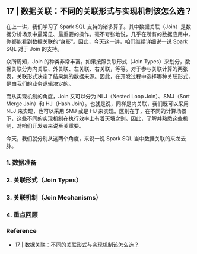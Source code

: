 ## 17 | 数据关联：不同的关联形式与实现机制该怎么选？

在上一讲，我们学习了 Spark SQL 支持的诸多算子。其中数据关联（Join）是数据分析场景中最常见、最重要的操作。毫不夸张地说，几乎在所有的数据应用中，你都能看到数据关联的“身影”。因此，今天这一讲，咱们继续详细说一说 Spark SQL 对于 Join 的支持。

众所周知，Join 的种类非常丰富。如果按照关联形式（Join Types）来划分，数据关联分为内关联、外关联、左关联、右关联，等等。对于参与关联计算的两张表，关联形式决定了结果集的数据来源。因此，在开发过程中选择哪种关联形式，是由我们的业务逻辑决定的。

而从实现机制的角度，Join 又可以分为 NLJ（Nested Loop Join）、SMJ（Sort Merge Join）和 HJ（Hash Join）。也就是说，同样是内关联，我们既可以采用 NLJ 来实现，也可以采用 SMJ 或是 HJ 来实现。区别在于，在不同的计算场景下，这些不同的实现机制在执行效率上有着天壤之别。因此，了解并熟悉这些机制，对咱们开发者来说至关重要。

今天，我们就分别从这两个角度，来说一说 Spark SQL 当中数据关联的来龙去脉。

### 1. 数据准备


### 2. 关联形式（Join Types）


### 3. 关联机制（Join Mechanisms）

### 4. 重点回顾


### Reference

- [17 | 数据关联：不同的关联形式与实现机制该怎么选？](https://time.geekbang.org/column/article/427470)